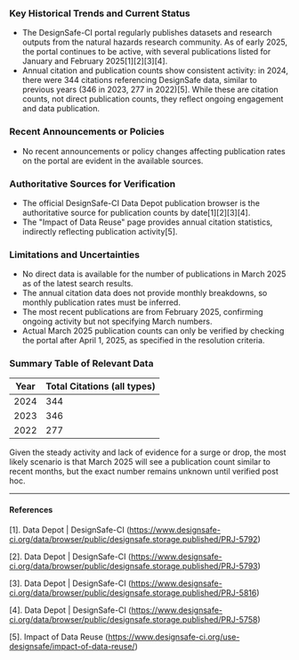 ### Key Historical Trends and Current Status

- The DesignSafe-CI portal regularly publishes datasets and research outputs from the natural hazards research community. As of early 2025, the portal continues to be active, with several publications listed for January and February 2025[1][2][3][4].
- Annual citation and publication counts show consistent activity: in 2024, there were 344 citations referencing DesignSafe data, similar to previous years (346 in 2023, 277 in 2022)[5]. While these are citation counts, not direct publication counts, they reflect ongoing engagement and data publication.

### Recent Announcements or Policies

- No recent announcements or policy changes affecting publication rates on the portal are evident in the available sources.

### Authoritative Sources for Verification

- The official DesignSafe-CI Data Depot publication browser is the authoritative source for publication counts by date[1][2][3][4].
- The "Impact of Data Reuse" page provides annual citation statistics, indirectly reflecting publication activity[5].

### Limitations and Uncertainties

- No direct data is available for the number of publications in March 2025 as of the latest search results.
- The annual citation data does not provide monthly breakdowns, so monthly publication rates must be inferred.
- The most recent publications are from February 2025, confirming ongoing activity but not specifying March numbers.
- Actual March 2025 publication counts can only be verified by checking the portal after April 1, 2025, as specified in the resolution criteria.

### Summary Table of Relevant Data

| Year | Total Citations (all types) |
|------|-----------------------------|
| 2024 | 344                         |
| 2023 | 346                         |
| 2022 | 277                         |

Given the steady activity and lack of evidence for a surge or drop, the most likely scenario is that March 2025 will see a publication count similar to recent months, but the exact number remains unknown until verified post hoc.

---

#### References

[1]. Data Depot | DesignSafe-CI (https://www.designsafe-ci.org/data/browser/public/designsafe.storage.published/PRJ-5792)

[2]. Data Depot | DesignSafe-CI (https://www.designsafe-ci.org/data/browser/public/designsafe.storage.published/PRJ-5793)

[3]. Data Depot | DesignSafe-CI (https://www.designsafe-ci.org/data/browser/public/designsafe.storage.published/PRJ-5816)

[4]. Data Depot | DesignSafe-CI (https://www.designsafe-ci.org/data/browser/public/designsafe.storage.published/PRJ-5758)

[5]. Impact of Data Reuse (https://www.designsafe-ci.org/use-designsafe/impact-of-data-reuse/)